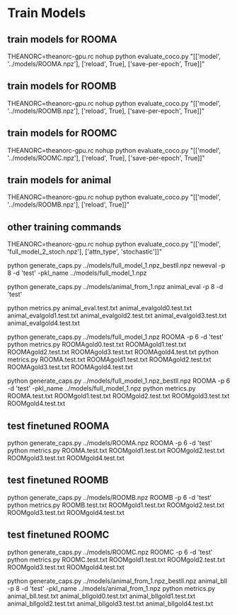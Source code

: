 # Train Models
## train models for ROOMA
THEANORC=theanorc-gpu.rc nohup python evaluate_coco.py "[['model', '../models/ROOMA.npz'], ['reload', True], ['save-per-epoch', True]]"

## train models for ROOMB
THEANORC=theanorc-gpu.rc nohup python evaluate_coco.py "[['model', '../models/ROOMB.npz'], ['reload', True], ['save-per-epoch', True]]"

## train models for ROOMC
THEANORC=theanorc-gpu.rc nohup python evaluate_coco.py "[['model', '../models/ROOMC.npz'], ['reload', True], ['save-per-epoch', True]]"

## train models for animal
THEANORC=theanorc-gpu.rc nohup python evaluate_coco.py "[['model', '../models/ROOMB.npz'], ['reload', True]]"

## other training commands
THEANORC=theanorc-gpu.rc nohup python evaluate_coco.py "[['model', 'full_model_2_stoch.npz'], ['attn_type', 'stochastic']]"




python generate_caps.py ../models/full_model_1.npz_bestll.npz neweval -p 8 -d 'test' -pkl_name ../models/full_model_1.npz

python generate_caps.py ../models/animal_from_1.npz animal_eval -p 8 -d 'test' 

python metrics.py animal_eval.test.txt animal_evalgold0.test.txt animal_evalgold1.test.txt animal_evalgold2.test.txt animal_evalgold3.test.txt animal_evalgold4.test.txt


python generate_caps.py ../models/full_model_1.npz ROOMA -p 6 -d 'test' 
python metrics.py ROOMAgold0.test.txt ROOMAgold1.test.txt ROOMAgold2.test.txt ROOMAgold3.test.txt ROOMAgold4.test.txt
python metrics.py ROOMA.test.txt ROOMAgold1.test.txt ROOMAgold2.test.txt ROOMAgold3.test.txt ROOMAgold4.test.txt

python generate_caps.py ../models/full_model_1.npz_bestll.npz ROOMA -p 6 -d 'test' -pkl_name ../models/full_model_1.npz
python metrics.py ROOMA.test.txt ROOMgold1.test.txt ROOMgold2.test.txt ROOMgold3.test.txt ROOMgold4.test.txt

## test finetuned ROOMA
python generate_caps.py ../models/ROOMA.npz ROOMA -p 6 -d 'test' \
python metrics.py ROOMA.test.txt ROOMgold1.test.txt ROOMgold2.test.txt ROOMgold3.test.txt ROOMgold4.test.txt

## test finetuned ROOMB
python generate_caps.py ../models/ROOMB.npz ROOMB -p 6 -d 'test' 
python metrics.py ROOMB.test.txt ROOMgold1.test.txt ROOMgold2.test.txt ROOMgold3.test.txt ROOMgold4.test.txt

## test finetuned ROOMC
python generate_caps.py ../models/ROOMC.npz ROOMC -p 6 -d 'test' 
python metrics.py ROOMC.test.txt ROOMgold1.test.txt ROOMgold2.test.txt ROOMgold3.test.txt ROOMgold4.test.txt

python generate_caps.py ../models/animal_from_1.npz_bestll.npz animal_bll -p 8 -d 'test' -pkl_name ../models/animal_from_1.npz 
python metrics.py animal_bll.test.txt animal_bllgold0.test.txt animal_bllgold1.test.txt animal_bllgold2.test.txt animal_bllgold3.test.txt animal_bllgold4.test.txt
